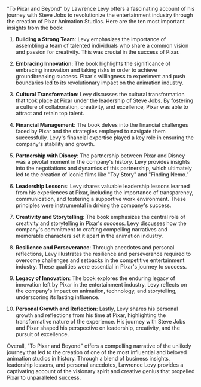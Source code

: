 "To Pixar and Beyond" by Lawrence Levy offers a fascinating account of his journey with Steve Jobs to revolutionize the entertainment industry through the creation of Pixar Animation Studios. Here are the ten most important insights from the book:

1. **Building a Strong Team**: Levy emphasizes the importance of assembling a team of talented individuals who share a common vision and passion for creativity. This was crucial in the success of Pixar.

2. **Embracing Innovation**: The book highlights the significance of embracing innovation and taking risks in order to achieve groundbreaking success. Pixar's willingness to experiment and push boundaries led to its revolutionary impact on the animation industry.

3. **Cultural Transformation**: Levy discusses the cultural transformation that took place at Pixar under the leadership of Steve Jobs. By fostering a culture of collaboration, creativity, and excellence, Pixar was able to attract and retain top talent.

4. **Financial Management**: The book delves into the financial challenges faced by Pixar and the strategies employed to navigate them successfully. Levy's financial expertise played a key role in ensuring the company's stability and growth.

5. **Partnership with Disney**: The partnership between Pixar and Disney was a pivotal moment in the company's history. Levy provides insights into the negotiations and dynamics of this partnership, which ultimately led to the creation of iconic films like "Toy Story" and "Finding Nemo."

6. **Leadership Lessons**: Levy shares valuable leadership lessons learned from his experiences at Pixar, including the importance of transparency, communication, and fostering a supportive work environment. These principles were instrumental in driving the company's success.

7. **Creativity and Storytelling**: The book emphasizes the central role of creativity and storytelling in Pixar's success. Levy discusses how the company's commitment to crafting compelling narratives and memorable characters set it apart in the animation industry.

8. **Resilience and Perseverance**: Through anecdotes and personal reflections, Levy illustrates the resilience and perseverance required to overcome challenges and setbacks in the competitive entertainment industry. These qualities were essential in Pixar's journey to success.

9. **Legacy of Innovation**: The book explores the enduring legacy of innovation left by Pixar in the entertainment industry. Levy reflects on the company's impact on animation, technology, and storytelling, underscoring its lasting influence.

10. **Personal Growth and Reflection**: Lastly, Levy shares his personal growth and reflections from his time at Pixar, highlighting the transformative nature of the experience. His journey with Steve Jobs and Pixar shaped his perspective on leadership, creativity, and the pursuit of excellence.

Overall, "To Pixar and Beyond" offers a compelling narrative of the unlikely journey that led to the creation of one of the most influential and beloved animation studios in history. Through a blend of business insights, leadership lessons, and personal anecdotes, Lawrence Levy provides a captivating account of the visionary spirit and creative genius that propelled Pixar to unparalleled success.